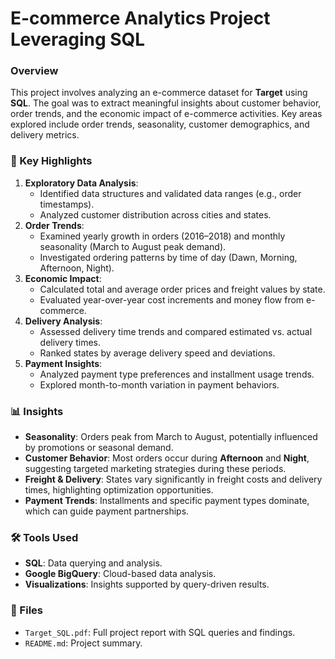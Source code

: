 # E-commerce Analytics Project Leveraging SQL

### Overview

This project involves analyzing an e-commerce dataset for **Target** using **SQL**. The goal was to extract meaningful insights about customer behavior, order trends, and the economic impact of e-commerce activities. Key areas explored include order trends, seasonality, customer demographics, and delivery metrics.

### **🚀 Key Highlights**

1. **Exploratory Data Analysis**:
   * Identified data structures and validated data ranges (e.g., order timestamps).
   * Analyzed customer distribution across cities and states.
2. **Order Trends**:
   * Examined yearly growth in orders (2016–2018) and monthly seasonality (March to August peak demand).
   * Investigated ordering patterns by time of day (Dawn, Morning, Afternoon, Night).
3. **Economic Impact**:
   * Calculated total and average order prices and freight values by state.
   * Evaluated year-over-year cost increments and money flow from e-commerce.
4. **Delivery Analysis**:
   * Assessed delivery time trends and compared estimated vs. actual delivery times.
   * Ranked states by average delivery speed and deviations.
5. **Payment Insights**:
   * Analyzed payment type preferences and installment usage trends.
   * Explored month-to-month variation in payment behaviors.

### **📊 Insights**

* **Seasonality**: Orders peak from March to August, potentially influenced by promotions or seasonal demand.
* **Customer Behavior**: Most orders occur during **Afternoon** and **Night**, suggesting targeted marketing strategies during these periods.
* **Freight & Delivery**: States vary significantly in freight costs and delivery times, highlighting optimization opportunities.
* **Payment Trends**: Installments and specific payment types dominate, which can guide payment partnerships.

### **🛠 Tools Used**

* **SQL**: Data querying and analysis.
* **Google BigQuery**: Cloud-based data analysis.
* **Visualizations**: Insights supported by query-driven results.

### **📂 Files**

* `Target_SQL.pdf`: Full project report with SQL queries and findings.
* `README.md`: Project summary.

